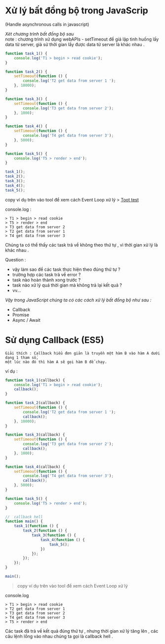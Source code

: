 # Xử lý bất đồng bộ trong JavaScrip 
(Handle asynchronous calls in javascript)

*Xét chương trình bất đồng bộ sau*    
    note : 
        chương trình xử dụng webAPIs - setTimeout để giả lập tình huống lấy data từ server,
        giả sử thời gian lấy được data từ server là khác nhau .

```js
function task_1() {
    console.log('T1 > begin > read cookie');
}

function task_2() {
    setTimeout(function () {
        console.log('T2 get data from server 1 ');
    }, 10000);
}

function task_3() {
    setTimeout(function () {
        console.log('T3 get data from server 2');
    }, 1000);
}

function task_4() {
    setTimeout(function () {
        console.log('T4 get data from server 3');
    }, 5000);
}

function task_5() {
    console.log('T5 > render > end');
}

task_1();
task_2();
task_3();
task_4();
task_5();
```
copy ví dụ trên vào tool để xem cách Event Loop xử lý > 
[Toot test](http://latentflip.com/loupe/?code=ZnVuY3Rpb24gbWFpbigpIHsNCiAgICBjb25zb2xlLmxvZygiYmVnaW4iKTsNCg0KICAgIHNldFRpbWVvdXQoZnVuY3Rpb24gdGltZW91dCgpIHsNCiAgICAgICAgY29uc29sZS5sb2coIlRoZXJlIik7DQogICAgfSwgMTAwMCk7DQoNCiAgICBjb25zb2xlLmxvZygiZW5kIik7DQp9DQptYWluKCk7!!!PGJ1dHRvbj5DbGljayBtZSE8L2J1dHRvbj4%3D)

console.log :
```
> T1 > begin > read cookie
> T5 > render > end
> T3 get data from server 2
> T2 get data from server 1 
> T4 get data from server 3
```
Chúng ta có thể thấy các task trả về không theo thứ tự , vì thời gian xử lý là khác nhau .

Question : 
- vậy làm sao để các task thực hiện theo đúng thứ tự ?
- trường hợp các task trả về error ?
- task nào hoàn thành xong trước ?
- task nào xử lý quá thời gian mà không trả lại kết quả ?
- vv...

*Vậy trong JavaScript chúng ta có các cách xử lý bất đồng bộ như sau :*
- Callback 
- Promise
- Async / Await


# Sử dụng Callback (ES5)

    Giải thích : Callback hiểu đơn giản là truyền một hàm B vào hàm A dưới dạng 1 tham số, 
    một lúc nào đó thì hàm A sẽ gọi hàm B để chạy.

ví dụ :
```js
function task_1(callback) {
    console.log('T1 > begin > read cookie');
    callback();
}

function task_2(callback) {
    setTimeout(function () {
        console.log('T2 get data from server 1 ');
        callback();
    }, 10000);
}

function task_3(callback) {
    setTimeout(function () {
        console.log('T3 get data from server 2');
        callback();
    }, 1000);
}

function task_4(callback) {
    setTimeout(function () {
        console.log('T4 get data from server 3');
        callback();
    }, 5000);
}

function task_5() {
    console.log('T5 > render > end');
}

//  callback hell
function main() {
    task_1(function () {
        task_2(function () {
            task_3(function () {
                task_4(function () {
                    task_5();
                })
            });
        });
    });
}

main();
```
> copy ví dụ trên vào tool để xem cách Event Loop xử lý 

console.log 
```
> T1 > begin > read cookie
> T2 get data from server 1 
> T3 get data from server 2
> T4 get data from server 3
> T5 > render > end
```
Các task đã trả về kết quả đúng thứ tự , nhưng thời gian xử lý tăng lên , các câu lệnh lồng vào nhau chúng ta gọi là callback hell .
